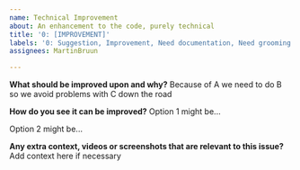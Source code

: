 ```yaml
---
name: Technical Improvement
about: An enhancement to the code, purely technical
title: '0: [IMPROVEMENT]'
labels: '0: Suggestion, Improvement, Need documentation, Need grooming'
assignees: MartinBruun

---
```


**What should be improved upon and why?**
Because of A we need to do B so we avoid problems with C down the road

**How do you see it can be improved?**
Option 1 might be...

Option 2 might be...

**Any extra context, videos or screenshots that are relevant to this issue?**
Add context here if necessary
